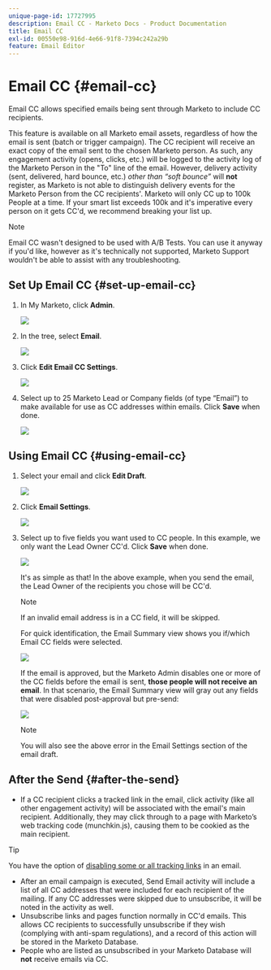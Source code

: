 ```yaml
---
unique-page-id: 17727995
description: Email CC - Marketo Docs - Product Documentation
title: Email CC
exl-id: 00550e98-916d-4e66-91f8-7394c242a29b
feature: Email Editor
---
```

# Email CC {#email-cc}

Email CC allows specified emails being sent through Marketo to include CC recipients.

This feature is available on all Marketo email assets, regardless of how the email is sent (batch or trigger campaign). The CC recipient will receive an exact copy of the email sent to the chosen Marketo person. As such, any engagement activity (opens, clicks, etc.) will be logged to the activity log of the Marketo Person in the "To" line of the email. However, delivery activity (sent, delivered, hard bounce, etc.) _other than “soft bounce”_ will **not** register, as Marketo is not able to distinguish delivery events for the Marketo Person from the CC recipients'. Marketo will only CC up to 100k People at a time. If your smart list exceeds 100k and it's imperative every person on it gets CC'd, we recommend breaking your list up.

>[!NOTE]
>
>Email CC wasn't designed to be used with A/B Tests. You can use it anyway if you'd like, however as it's technically not supported, Marketo Support wouldn't be able to assist with any troubleshooting.

## Set Up Email CC {#set-up-email-cc}

1. In My Marketo, click **Admin**.

   ![](assets/one.png)

1. In the tree, select **Email**.

   ![](assets/two.png)

1. Click **Edit Email CC Settings**.

   ![](assets/three.png)

1. Select up to 25 Marketo Lead or Company fields (of type “Email”) to make available for use as CC addresses within emails. Click **Save** when done.

   ![](assets/four.png)

## Using Email CC {#using-email-cc}

1. Select your email and click **Edit Draft**.

   ![](assets/five.png)

1. Click **Email Settings**.

   ![](assets/six.png)

1. Select up to five fields you want used to CC people. In this example, we only want the Lead Owner CC'd. Click **Save** when done.

   ![](assets/seven.png)

   It's as simple as that! In the above example, when you send the email, the Lead Owner of the recipients you chose will be CC'd.

   >[!NOTE]
   >
   >If an invalid email address is in a CC field, it will be skipped.

   For quick identification, the Email Summary view shows you if/which Email CC fields were selected.  

   ![](assets/eight.png)

   If the email is approved, but the Marketo Admin disables one or more of the CC fields before the email is sent, **those people will not receive an email**. In that scenario, the Email Summary view will gray out any fields that were disabled post-approval but pre-send:

   ![](assets/removal.png)

   >[!NOTE]
   >
   >You will also see the above error in the Email Settings section of the email draft.

## After the Send {#after-the-send}

* If a CC recipient clicks a tracked link in the email, click activity (like all other engagement activity) will be associated with the email's main recipient. Additionally, they may click through to a page with Marketo’s web tracking code (munchkin.js), causing them to be cookied as the main recipient.

>[!TIP]
>
>You have the option of [disabling some or all tracking links](/help/marketo/product-docs/email-marketing/general/functions-in-the-editor/disable-tracking-for-an-email-link.md) in an email.

* After an email campaign is executed, Send Email activity will include a list of all CC addresses that were included for each recipient of the mailing. If any CC addresses were skipped due to unsubscribe, it will be noted in the activity as well.
* Unsubscribe links and pages function normally in CC'd emails. This allows CC recipients to successfully unsubscribe if they wish (complying with anti-spam regulations), and a record of this action will be stored in the Marketo Database.
* People who are listed as unsubscribed in your Marketo Database will **not** receive emails via CC.

